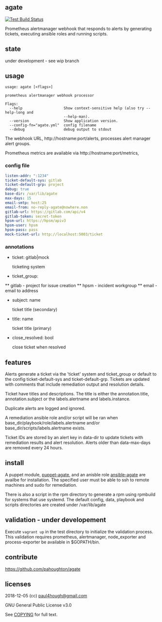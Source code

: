 ## agate

[![Test Build Status](https://travis-ci.org/pahoughton/agate.png)](https://travis-ci.org/pahoughton/agate)

Prometheus alertmanager webhook that responds to alerts by generating
tickets, executing ansible roles and running scripts.

## state

under development - see wip branch

## usage

```
usage: agate [<flags>]

prometheus alertmanager webhook processor

Flags:
  --help                   Show context-sensitive help (also try --help-long and
                           --help-man).
  --version                Show application version.
  --config-fn="agate.yml"  config filename
  --debug                  debug output to stdout
```

The webhook URL, http://hostname:port/alerts, processes alert manager
alert groups.

Prometheus metrics are available via http://hostname:port/metrics,

### config file

```yaml
listen-addr: ":1234"
ticket-default-sys: gitlab
ticket-default-grp: project
debug: true
base-dir: /var/lib/agate
max-days: 15
email-smtp: host:25
email-from: no-reply-agate@nowhere.non
gitlab-url: https://gitlab.com/api/v4
gitlab-token: secret-token
hpsm-url: https://hpsm/apiv3
hpsm-user: hpsm
hpsm-pass: pass
mock-ticket-url: http://localhost:5003/ticket
```

### annotations

* ticket: gitlab|mock

  ticketing system

* ticket_group:

** gitlab - project for issue creation
** hpsm - incident workgroup
** email - email to address

* subject: name

  ticket title (secondary)

* title: name

  ticket title (primary)

* close_resolved: bool

  close ticket when resolved

## features

Alerts generate a ticket via the 'ticket' system and ticket_group or
default to the config ticket-default-sys and
ticket-default-grp. Tickets are updated with comments that include
remediation output and resolution details.

Ticket have titles and descriptions.  The title is either the
annotation.title, annotation.subject or the labels.alertname and
labels.instance.

Duplicate alerts are logged and ignored.

A remediation ansible role and/or script will be ran when
base_dir/playbook/role/labels.alertname and/or
base_dir/scripts/labels.alertname exists.

Ticket IDs are stored by an alert key in data-dir to update tickets with
remediation results and alert resolution. Alerts older than
data-max-days are removed every 24 hours.

## install

A puppet module,
[puppet-agate](https://github.com/pahoughton/puppet-agate), and an
anisble role
[ansible-agate](https://github.com/pahoughton/ansible-agate) are
availbe for installation. The specified user must be able to ssh to
remote machines and sudo for remediation.

There is also a script in the rpm directory to generate a rpm using
rpmbuild for systems that use systemd. The default config, data, playbook and
scripts directories are created under /var/lib/agate

## validation - under developement

Execute `vagrant up` in the test directory to initialize the
validation process. This validation requires prometheus, alertmanager,
node_exporter and process-exporter be available in $GOPATH/bin.

## contribute

https://github.com/pahoughton/agate

## licenses

2018-12-05 (cc) <paul4hough@gmail.com>

GNU General Public License v3.0

See [COPYING](../master/COPYING) for full text.
